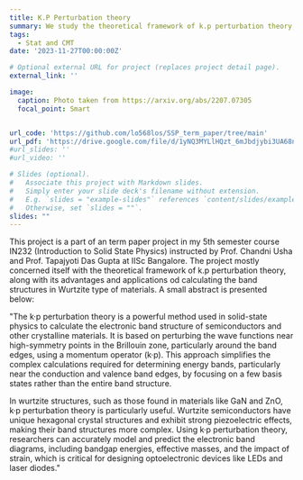 ```yaml
---
title: K.P Perturbation theory
summary: We study the theoretical framework of k.p perturbation theory, and then utilise it to numerically show band structures for GaAs Wurtzite.
tags:
  - Stat and CMT
date: '2023-11-27T00:00:00Z'

# Optional external URL for project (replaces project detail page).
external_link: ''

image:
  caption: Photo taken from https://arxiv.org/abs/2207.07305
  focal_point: Smart


url_code: 'https://github.com/lo568los/SSP_term_paper/tree/main'
url_pdf: 'https://drive.google.com/file/d/1yNQ3MYLlHQzt_6mJbdjybi3UA68nqbDt/view?usp=share_link'
#url_slides: ''
#url_video: ''

# Slides (optional).
#   Associate this project with Markdown slides.
#   Simply enter your slide deck's filename without extension.
#   E.g. `slides = "example-slides"` references `content/slides/example-slides.md`.
#   Otherwise, set `slides = ""`.
slides: ""
---
```


This project is a part of an term paper project in my 5th semester course IN232 (Introduction to Solid State Physics) instructed by Prof. Chandni Usha and Prof. Tapajyoti Das Gupta at IISc Bangalore. The project mostly concerned itself with the theoretical framework of k.p perturbation theory, along with its advantages and applications od calculating the band structures in Wurtzite type of materials. A small abstract is presented below:

"The k·p perturbation theory is a powerful method used in solid-state physics to calculate the electronic band structure of semiconductors and other crystalline materials. It is based on perturbing the wave functions near high-symmetry points in the Brillouin zone, particularly around the band edges, using a momentum operator (k·p). This approach simplifies the complex calculations required for determining energy bands, particularly near the conduction and valence band edges, by focusing on a few basis states rather than the entire band structure.

In wurtzite structures, such as those found in materials like GaN and ZnO, k·p perturbation theory is particularly useful. Wurtzite semiconductors have unique hexagonal crystal structures and exhibit strong piezoelectric effects, making their band structures more complex. Using k·p perturbation theory, researchers can accurately model and predict the electronic band diagrams, including bandgap energies, effective masses, and the impact of strain, which is critical for designing optoelectronic devices like LEDs and laser diodes."



